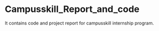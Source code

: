 # Campusskill_Report_and_code
It contains code and project report for campusskill internship program.
